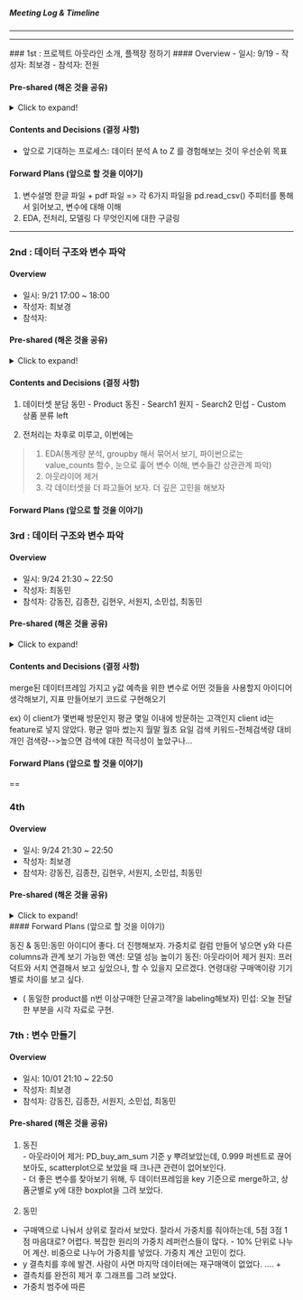 ##### Meeting Log & Timeline
---
<hr/>
### 1st : 프로젝트 아웃라인 소개, 플젝장 정하기
#### Overview
- 일시: 9/19
- 작성자: 최보경  
- 참석자: 전원

#### Pre-shared (해온 것을 공유)
<details>
  <summary> Click to expand! </summary>
  1. 데이터셋 소개자료
  2. 지난 프로젝트에서의 방황 이야기
</details>

#### Contents and Decisions (결정 사항)
- 앞으로 기대하는 프로세스: 데이터 분석 A to Z 를 경험해보는 것이 우선순위 목표

#### Forward Plans (앞으로 할 것을 이야기)
1. 변수설명 한글 파일 + pdf 파일 
   => 각 6가지 파일을 pd.read_csv()
   주피터를 통해서 읽어보고, 변수에 대해 이해
2. EDA, 전처리, 모델링 다 무엇인지에 대한 구글링

---
### 2nd : 데이터 구조와 변수 파악

#### Overview
* 일시: 9/21 17:00 ~ 18:00
* 작성자: 최보경
* 참석자:

#### Pre-shared (해온 것을 공유)
<details>
  <summary> Click to expand! </summary>

- 데이터셋에 대한 생각, 모르는 것
 동민: session 데이터셋에서 sess_seq sess_id 가 헷갈린다. session이 어렵다.
 동진: 결과적으로 상품 구매를 유도하는데, hit을 어떻게 유도할 수 있을까? 선후관계를 어떻게 파악할 수 있을까? hit 상품 구매 최소 단위
 원지: 
 한 명의 방문자여도 여러개의 adid. 세션 단위를 한 사람으로 카운트해도 괜찮을까?
 검색어 관련 데이터셋은 EDA가 어렵지 않을까?
 
- EDA, 전처리 프로세스에 대한 구글링
 리서치 자료는 공유
 http://www.dodomira.com/2016/10/20/how_to_eda/
 https://towardsdatascience.com/a-gentle-introduction-to-exploratory-data-analysis-f11d843b8184
 https://eda-ai-lab.tistory.com/13
 https://wanzargen.tistory.com/1
  
</details>

#### Contents and Decisions (결정 사항)

1. 데이터셋 분담
동민 - Product
동진 - Search1
원지 - Search2
민섭 - Custom
상품 분류 left

2. 전처리는 차후로 미루고, 이번에는
> 1) EDA(통계량 분석, groupby 해서 묶어서 보기, 파이썬으로는 value_counts 함수, 눈으로 훑어 변수 이해, 변수들간 상관관계 파악)
> 2) 아웃라이어 제거
> 3) 각 데이터셋을 더 파고들어 보자. 더 깊은 고민을 해보자


#### Forward Plans (앞으로 할 것을 이야기)


### 3rd : 데이터 구조와 변수 파악

#### Overview
* 일시: 9/24 21:30 ~ 22:50
* 작성자: 최동민
* 참석자: 강동진, 김종찬, 김현우, 서원지, 소민섭, 최동민

#### Pre-shared (해온 것을 공유)
<details>
  <summary> Click to expand! </summary>

- 데이터셋에 대한 생각, 모르는 것 <br/> <br/>
 동진: value count를 해본 결과 의류의 count 수가 제일 많았다는 것이 좀 의미있었다. <br/>
 민섭: gender랑 age를 위주로 봄. age는 평균 33세. 30대에 비해 7,80대의 수는 너무 적어서 제외해도 될 것 같다. <br/>
 원지: 마찬가지로 의류의 count 수가 상위권. 검색어중에 오타나 의미없는 것이 많아서 처리를 해보고자 했다. <br/>
       검색어가 브랜드명, 품목, 혹은 둘이 섞인 것이 많이서 이들을 어떻게 구분해야 할지 고민이 된다.  <br/>
 동민: product 구매 가격과 양이 숫자형으로 되어있지 않아서 숫자형으로 처리. 데이터 분포가 특이해서 고민이 된다. <br/>
 
</details>

#### Contents and Decisions (결정 사항)

merge된 데이터프레임 가지고 y값 예측을 위한 변수로 어떤 것들을 사용할지 아이디어 생각해보기, 지표 만들어보기
코드로 구현해오기

ex)
이 client가 몇번째 방문인지
평균 몇일 이내에 방문하는 고객인지
client id는 feature로 넣지 않았다.
평균 얼마 썼는지
월말 월초 요일
검색 키워드-전체검색량 대비 개인 검색량-->높으면 검색에 대한 적극성이 높았구나...

#### Forward Plans (앞으로 할 것을 이야기)
==
### 4th

#### Overview
* 일시: 9/24 21:30 ~ 22:50
* 작성자: 최보경
* 참석자: 강동진, 김종찬, 김현우, 서원지, 소민섭, 최동민

#### Pre-shared (해온 것을 공유)
<details>
  <summary> Click to expand! </summary>

- 데이터셋에 대한 생각, 모르는 것 <br/> <br/>
 동민<br/>
 - 30%의 고객이 77%의 매출을 차지한다. 최상위에게 가중치를 준다. vip 고객에 대한 차등.
 <br/>
 - 피드백 한 사람당 최근 20개 기록. (종찬) 가치 있는 구매를 하는가?
 <br/> 
 - 6개월 문제
 <br/>
 원지
 <br/>
 - 대략적으로 그 페이지당 사용한 시간. page_view한 시간, 제품 정보를 볼 때는 더 오래 머무르지 않을까의 가설. 
 - avg page view 변수 생성. (300
 - 재구매 없는 사람들은 제거한 상태의 플랏
 - 반복적으로 특정 제품을 구매하는 패턴 
 - 월급날 효과 (가장 구매를 많이 한 날이 월급날일까 싶어서 봤지만 특별하지 않았다)
<br/>
민섭
<br/>
- 의외로 무의미해보이는 컬럼을 넣으면 모델 성능이 좋을 수도 있다.
- tot_session hour v * 세션에서 많이 움직인 수 곱하여 컬럼 생성
- device 컬럼에 따라서 재구매 횟수가 다를까의 가설
<br/>
동진
<br/>
- 연령대별, 검색기기별, 평균구매건수 & 총 페이지 뷰 수 
- 연령대별과 검색기기별은 가설과 달랐다. 
 
</details>
#### Forward Plans (앞으로 할 것을 이야기)

동진 & 동민:동민 아이디어 좋다. 더 진행해보자. 가중치로 컬럼 만들어 넣으면 y와 다른 columns과 관계 보기 가능한 액션: 모델 성능 높이기
동진: 아웃라이어 제거 
원지: 프러덕트와 서치 연결해서 보고 싶었으나, 할 수 있을지 모르겠다. 연령대랑 구매액이랑 기기별로 차이를 보고 싶다. 
+ ( 동일한 product를 n번 이상구매한 단골고객?을 labeling해보자)
민섭: 오늘 전달한 부분을 시각 자료로 구현. 


### 7th : 변수 만들기
#### Overview
* 일시: 10/01 21:10 ~ 22:50
* 작성자: 최보경
* 참석자: 강동진, 김종찬, 서원지, 소민섭, 최동민

#### Pre-shared (해온 것을 공유)
 1. 동진
 <br/> - 아웃라이어 제거: PD_buy_am_sum 기준 y 뿌려보았는데, 0.999 퍼센트로 끊어 보아도, scatterplot으로 보았을 때 크나큰 관련이 없어보인다.
 <br/> - 더 좋은 변수를 찾아보기 위해, 두 데이터프레임을 key 기준으로 merge하고, 상품군별로 y에 대한 boxplot을 그려 보았다. 
 <br/> <br/>
 2. 동민
 - 구매액으로 나눠서 상위로 잘라서 보았다. 잘라서 가중치를 줘야하는데, 5점 3점 1점 마음대로? 어렵다. 복잡한 원리의 가중치 레퍼런스들이 많다.  - 10% 단위로 나누어 계산. 비중으로 나누어 가중치를 넣었다. 가중치 계산 고민이 컸다.
 - y 결측치를 후에 발견. 사람이 사면 마지막 데이터에는 재구매액이 없었다. .... + 
 - 결측치를 완전히 제거 후 그래프를 그려 보았다.
 - 가중치 범주에 따른 
